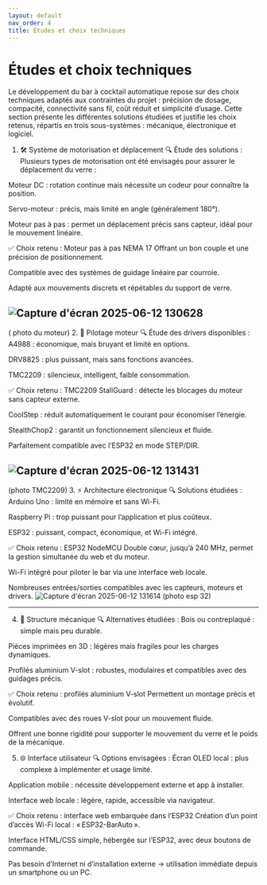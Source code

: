 ```yaml
---
layout: default
nav_order: 4
title: Études et choix techniques
---
```


# Études et choix techniques

Le développement du bar à cocktail automatique repose sur des choix techniques adaptés aux contraintes du projet : précision de dosage, compacité, connectivité sans fil, coût réduit et simplicité d’usage. Cette section présente les différentes solutions étudiées et justifie les choix retenus, répartis en trois sous-systèmes : mécanique, électronique et logiciel.

1. 🛠️ Système de motorisation et déplacement
🔍 Étude des solutions :
Plusieurs types de motorisation ont été envisagés pour assurer le déplacement du verre :

Moteur DC : rotation continue mais nécessite un codeur pour connaître la position.

Servo-moteur : précis, mais limité en angle (généralement 180°).

Moteur pas à pas : permet un déplacement précis sans capteur, idéal pour le mouvement linéaire.

✅ Choix retenu : Moteur pas à pas NEMA 17
Offrant un bon couple et une précision de positionnement.

Compatible avec des systèmes de guidage linéaire par courroie.

Adapté aux mouvements discrets et répétables du support de verre.

![Capture d'écran 2025-06-12 130628](https://github.com/user-attachments/assets/2db0f274-1c60-4c39-b6f7-e56a1bb87078)
---
( photo du moteur) 
2. 🔌 Pilotage moteur
🔍 Étude des drivers disponibles :
A4988 : économique, mais bruyant et limité en options.

DRV8825 : plus puissant, mais sans fonctions avancées.

TMC2209 : silencieux, intelligent, faible consommation.

✅ Choix retenu : TMC2209
StallGuard : détecte les blocages du moteur sans capteur externe.

CoolStep : réduit automatiquement le courant pour économiser l’énergie.

StealthChop2 : garantit un fonctionnement silencieux et fluide.

Parfaitement compatible avec l’ESP32 en mode STEP/DIR.

![Capture d'écran 2025-06-12 131431](https://github.com/user-attachments/assets/f55a1ed0-11e2-4e6b-9e96-9b2195e9bc25)
---
(photo TMC2209)
3. ⚡ Architecture électronique
🔍 Solutions étudiées :
Arduino Uno : limité en mémoire et sans Wi-Fi.

Raspberry Pi : trop puissant pour l’application et plus coûteux.

ESP32 : puissant, compact, économique, et Wi-Fi intégré.

✅ Choix retenu : ESP32 NodeMCU
Double cœur, jusqu’à 240 MHz, permet la gestion simultanée du web et du moteur.

Wi-Fi intégré pour piloter le bar via une interface web locale.

Nombreuses entrées/sorties compatibles avec les capteurs, moteurs et drivers.
![Capture d'écran 2025-06-12 131614](https://github.com/user-attachments/assets/0c802511-6e39-47a3-bc38-38ce220e1d6d)
(photo esp 32)

---


4. 🔧 Structure mécanique
🔍 Alternatives étudiées :
Bois ou contreplaqué : simple mais peu durable.

Pièces imprimées en 3D : légères mais fragiles pour les charges dynamiques.

Profilés aluminium V-slot : robustes, modulaires et compatibles avec des guidages précis.

✅ Choix retenu : profilés aluminium V-slot
Permettent un montage précis et évolutif.

Compatibles avec des roues V-slot pour un mouvement fluide.

Offrent une bonne rigidité pour supporter le mouvement du verre et le poids de la mécanique.

5. 🌐 Interface utilisateur
🔍 Options envisagées :
Écran OLED local : plus complexe à implémenter et usage limité.

Application mobile : nécessite développement externe et app à installer.

Interface web locale : légère, rapide, accessible via navigateur.

✅ Choix retenu : interface web embarquée dans l’ESP32
Création d’un point d’accès Wi-Fi local : « ESP32-BarAuto ».

Interface HTML/CSS simple, hébergée sur l’ESP32, avec deux boutons de commande.

Pas besoin d’Internet ni d’installation externe → utilisation immédiate depuis un smartphone ou un PC.
